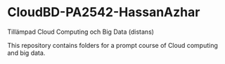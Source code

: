 # CloudBD-PA2542-HassanAzhar
Tillämpad Cloud Computing och Big Data (distans)

This repository contains folders for a prompt course of Cloud computing and big data.
